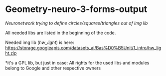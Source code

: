 # Geometry-neuro-3-forms-output
*Neuronetwork trying to define circles/squares/triangles out of img lib*
 
All needed libs are listed in the beginning of the code.

Needed img lib (*hw_light*) is here: https://storage.googleapis.com/datasets_ai/Bas%D0%B5Unit/1_intro/hw_light.zip

*it's a GPL lib, but just in case:
All rights for the used libs and modules belong to Google and other respective owners
